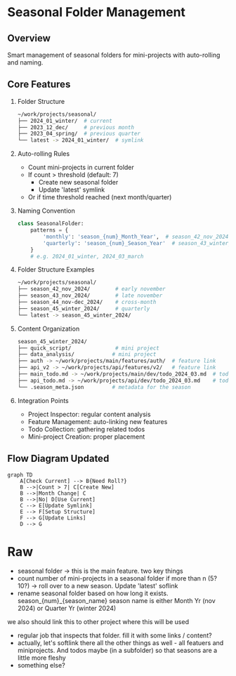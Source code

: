 # Seasonal Folder Management

## Overview
Smart management of seasonal folders for mini-projects with auto-rolling and naming.

## Core Features
1. Folder Structure
   ```bash
   ~/work/projects/seasonal/
   ├── 2024_01_winter/  # current
   ├── 2023_12_dec/     # previous month
   ├── 2023_04_spring/  # previous quarter
   └── latest -> 2024_01_winter/  # symlink
   ```

2. Auto-rolling Rules
   - Count mini-projects in current folder
   - If count > threshold (default: 7)
     - Create new seasonal folder
     - Update 'latest' symlink
   - Or if time threshold reached (next month/quarter)

3. Naming Convention
   ```python
   class SeasonalFolder:
       patterns = {
           'monthly': 'season_{num}_Month_Year',  # season_42_nov_2024
           'quarterly': 'season_{num}_Season_Year'  # season_43_winter_2024
       }
       # e.g. 2024_01_winter, 2024_03_march
   ```

3. Folder Structure Examples
   ```bash
   ~/work/projects/seasonal/
   ├── season_42_nov_2024/        # early november
   ├── season_43_nov_2024/        # late november
   ├── season_44_nov-dec_2024/    # cross-month
   ├── season_45_winter_2024/     # quarterly
   └── latest -> season_45_winter_2024/
   ```

4. Content Organization
   ```bash
   season_45_winter_2024/
   ├── quick_script/              # mini project
   ├── data_analysis/            # mini project
   ├── auth -> ~/work/projects/main/features/auth/  # feature link
   ├── api_v2 -> ~/work/projects/api/features/v2/   # feature link
   ├── main_todo.md -> ~/work/projects/main/dev/todo_2024_03.md  # todo link
   ├── api_todo.md -> ~/work/projects/api/dev/todo_2024_03.md    # todo link
   └── .season_meta.json         # metadata for the season
   ```

5. Integration Points
   - Project Inspector: regular content analysis
   - Feature Management: auto-linking new features
   - Todo Collection: gathering related todos
   - Mini-project Creation: proper placement

## Flow Diagram Updated
```mermaid
graph TD
    A[Check Current] --> B{Need Roll?}
    B -->|Count > 7| C[Create New]
    B -->|Month Change| C
    B -->|No| D[Use Current]
    C --> E[Update Symlink]
    E --> F[Setup Structure]
    F --> G[Update Links]
    D --> G
```

# Raw
- seasonal folder -> this is the main feature. 
two key things
- count number of mini-projects in a seasonal folder
if more than n (5? 10?) -> roll over to a new season. Update 'latest' soflink
- rename seasonal folder based on how long it exists.
season_{num}_{season_name}
season name is either Month Yr (nov 2024)
or Quarter Yr (winter 2024)

we also should link this to other project where this will be used
- regular job that inspects that folder. fill it with some links / content?
- actually, let's softlink there all the other things as well - all featuers and miniprojects.
And todos maybe (in a subfolder)
so that seasons are a little more fleshy
- something else?
